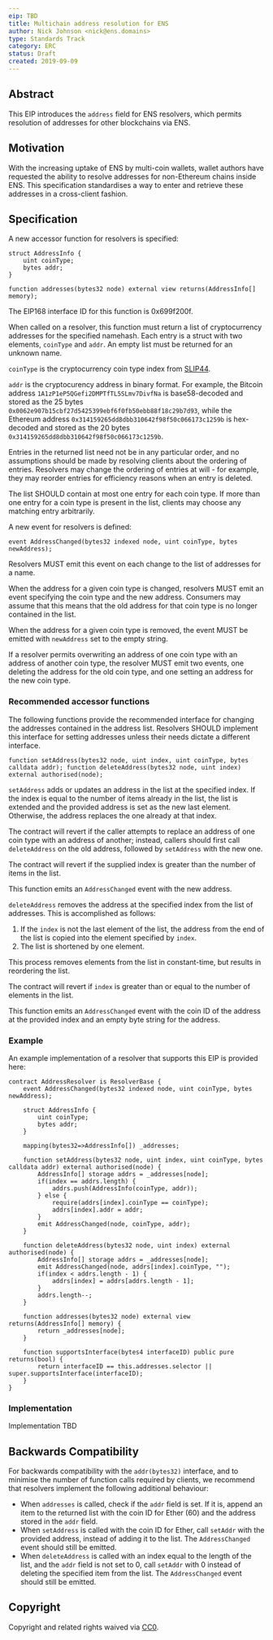 ```yaml
---
eip: TBD
title: Multichain address resolution for ENS
author: Nick Johnson <nick@ens.domains>
type: Standards Track
category: ERC
status: Draft
created: 2019-09-09
---
```


## Abstract

This EIP introduces the `address` field for ENS resolvers, which permits resolution of addresses for other blockchains via ENS.

## Motivation

With the increasing uptake of ENS by multi-coin wallets, wallet authors have requested the ability to resolve addresses for non-Ethereum chains inside ENS. This specification standardises a way to enter and retrieve these addresses in a cross-client fashion.

## Specification

A new accessor function for resolvers is specified:

```
struct AddressInfo {
    uint coinType;
    bytes addr;
}

function addresses(bytes32 node) external view returns(AddressInfo[] memory);
```

The EIP168 interface ID for this function is 0x699f200f.

When called on a resolver, this function must return a list of cryptocurrency addresses for the specified namehash. Each entry is a struct with two elements, `coinType` and `addr`. An empty list must be returned for an unknown name.

`coinType` is the cryptocurrency coin type index from [SLIP44](https://github.com/satoshilabs/slips/blob/master/slip-0044.md).

`addr` is the cryptocurency address in binary format. For example, the Bitcoin address `1A1zP1eP5QGefi2DMPTfTL5SLmv7DivfNa` is base58-decoded and stored as the 25 bytes `0x0062e907b15cbf27d5425399ebf6f0fb50ebb88f18c29b7d93`, while the Ethereum address `0x314159265dd8dbb310642f98f50c066173c1259b` is hex-decoded and stored as the 20 bytes `0x314159265dd8dbb310642f98f50c066173c1259b`.

Entries in the returned list need not be in any particular order, and no assumptions should be made by resolving clients about the ordering of entries. Resolvers may change the ordering of entries at will - for example, they may reorder entries for efficiency reasons when an entry is deleted.

The list SHOULD contain at most one entry for each coin type. If more than one entry for a coin type is present in the list, clients may choose any matching entry arbitrarily.

A new event for resolvers is defined:

```
event AddressChanged(bytes32 indexed node, uint coinType, bytes newAddress);
```

Resolvers MUST emit this event on each change to the list of addresses for a name.

When the address for a given coin type is changed, resolvers MUST emit an event specifying the coin type and the new address. Consumers may assume that this means that the old address for that coin type is no longer contained in the list.

When the address for a given coin type is removed, the event MUST be emitted with `newAddress` set to the empty string.

If a resolver permits overwriting an address of one coin type with an address of another coin type, the resolver MUST emit two events, one deleting the address for the old coin type, and one setting an address for the new coin type.

### Recommended accessor functions

The following functions provide the recommended interface for changing the addresses contained in the address list. Resolvers SHOULD implement this interface for setting addresses unless their needs dictate a different interface.

```
function setAddress(bytes32 node, uint index, uint coinType, bytes calldata addr); function deleteAddress(bytes32 node, uint index) external authorised(node);
```

`setAddress` adds or updates an address in the list at the specified index. If the index is equal to the number of items already in the list, the list is extended and the provided address is set as the new last element. Otherwise, the address replaces the one already at that index.

The contract will revert if the caller attempts to replace an address of one coin type with an address of another; instead, callers should first call `deleteAddress` on the old address, followed by `setAddress` with the new one.

The contract will revert if the supplied index is greater than the number of items in the list.

This function emits an `AddressChanged` event with the new address.

`deleteAddress` removes the address at the specified index from the list of addresses. This is accomplished as follows:

 1. If the `index` is not the last element of the list, the address from the end of the list is copied into the element specified by `index`.
 2. The list is shortened by one element.

This process removes elements from the list in constant-time, but results in reordering the list.

The contract will revert if `index` is greater than or equal to the number of elements in the list.

This function emits an `AddressChanged` event with the coin ID of the address at the provided index and an empty byte string for the address.

### Example

An example implementation of a resolver that supports this EIP is provided here:

```
contract AddressResolver is ResolverBase {
    event AddressChanged(bytes32 indexed node, uint coinType, bytes newAddress);

    struct AddressInfo {
        uint coinType;
        bytes addr;
    }

    mapping(bytes32=>AddressInfo[]) _addresses;

    function setAddress(bytes32 node, uint index, uint coinType, bytes calldata addr) external authorised(node) {
        AddressInfo[] storage addrs = _addresses[node];
        if(index == addrs.length) {
            addrs.push(AddressInfo(coinType, addr));
        } else {
            require(addrs[index].coinType == coinType);
            addrs[index].addr = addr;
        }
        emit AddressChanged(node, coinType, addr);
    }

    function deleteAddress(bytes32 node, uint index) external authorised(node) {
        AddressInfo[] storage addrs = _addresses[node];
        emit AddressChanged(node, addrs[index].coinType, "");
        if(index < addrs.length - 1) {
            addrs[index] = addrs[addrs.length - 1];
        }
        addrs.length--;
    }

    function addresses(bytes32 node) external view returns(AddressInfo[] memory) {
        return _addresses[node];
    }

    function supportsInterface(bytes4 interfaceID) public pure returns(bool) {
        return interfaceID == this.addresses.selector || super.supportsInterface(interfaceID);
    }
}
```

### Implementation

Implementation TBD

## Backwards Compatibility

For backwards compatibility with the `addr(bytes32)` interface, and to minimise the number of function calls required by clients, we recommend that resolvers implement the following additional behaviour:

 - When `addresses` is called, check if the `addr` field is set. If it is, append an item to the returned list with the coin ID for Ether (60) and the address stored in the `addr` field.
 - When `setAddress` is called with the coin ID for Ether, call `setAddr` with the provided address, instead of adding it to the list. The `AddressChanged` event should still be emitted.
 - When `deleteAddress` is called with an index equal to the length of the list, and the `addr` field is not set to 0, call `setAddr` with 0 instead of deleting the specified item from the list. The `AddressChanged` event should still be emitted.

## Copyright
Copyright and related rights waived via [CC0](https://creativecommons.org/publicdomain/zero/1.0/).
